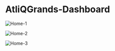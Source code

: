 ﻿# AtliQGrands-Dashboard
![Home-1](https://github.com/Aarsh01/AtliQGrands-Dashboard/assets/95579399/bc194345-3bda-4dc0-b506-4ffc75c0badc)

![Home-2](https://github.com/Aarsh01/AtliQGrands-Dashboard/assets/95579399/62f2b121-d6d4-45a7-a02d-f487309ce49f)

![Home-3](https://github.com/Aarsh01/AtliQGrands-Dashboard/assets/95579399/c355c31e-ccaf-4a96-b237-ebb0e1da1b15)
